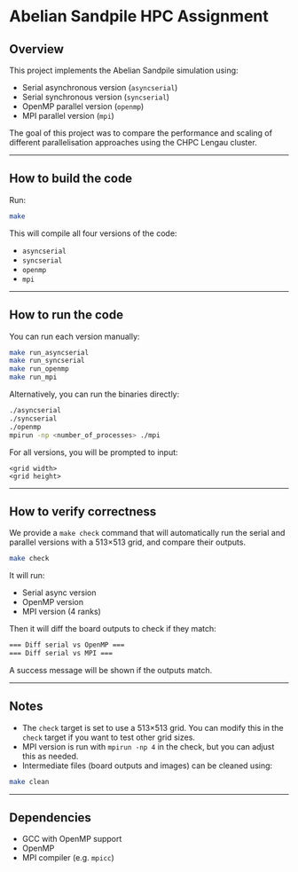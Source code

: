 
# Abelian Sandpile HPC Assignment 

## Overview

This project implements the Abelian Sandpile simulation using:

* Serial asynchronous version (`asyncserial`)
* Serial synchronous version (`syncserial`)
* OpenMP parallel version (`openmp`)
* MPI parallel version (`mpi`)

The goal of this project was to compare the performance and scaling of different parallelisation approaches using the CHPC Lengau cluster.

---

## How to build the code

Run:

```bash
make
```

This will compile all four versions of the code:

* `asyncserial`
* `syncserial`
* `openmp`
* `mpi`

---

## How to run the code

You can run each version manually:

```bash
make run_asyncserial
make run_syncserial
make run_openmp
make run_mpi
```

Alternatively, you can run the binaries directly:

```bash
./asyncserial
./syncserial
./openmp
mpirun -np <number_of_processes> ./mpi
```

For all versions, you will be prompted to input:

```
<grid width>
<grid height>
```

---

## How to verify correctness

We provide a `make check` command that will automatically run the serial and parallel versions with a 513×513 grid, and compare their outputs.

```bash
make check
```

It will run:

* Serial async version
* OpenMP version
* MPI version (4 ranks)

Then it will diff the board outputs to check if they match:

```bash
=== Diff serial vs OpenMP ===
=== Diff serial vs MPI ===
```

A success message will be shown if the outputs match.

---

## Notes

* The `check` target is set to use a 513×513 grid. You can modify this in the `check` target if you want to test other grid sizes.
* MPI version is run with `mpirun -np 4` in the check, but you can adjust this as needed.
* Intermediate files (board outputs and images) can be cleaned using:

```bash
make clean
```

---

## Dependencies

* GCC with OpenMP support
* OpenMP
* MPI compiler (e.g. `mpicc`)

